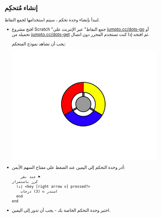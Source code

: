 ## إنشاء مُتحكِم

لنبدأ بإنشاء وحدة تحكم ، سيتم استخدامها لجمع النقاط.

+ افتح مشروع Scratch "جمع النقاط" عبر الإنترنت على <a href="http://jumpto.cc/dots-go" target="_blank">jumpto.cc/dots-go</a> أو تحميله من <a href="http://jumpto.cc/dots-get" target="_blank">jumpto.cc/dots-get</a> ثم افتحه إذا كنت تستخدم المحرر دون اتصال.
    
    يجب أن تشاهد نموذج المتحكم:
    
    ![لقطة الشاشة](images/dots-controller.png)

+ أدر وحدة التحكم إلى اليمين عند الضغط على مفتاح السهم الأيمن:
    
    ```blocks
        عند نقر ⚑
    كرر باستمرار 
      إذا <key [right arrow v] pressed?> 
        استدر ↻ (3) درجات
      end
    end
    ```

+ اختبر وحدة التحكم الخاصة بك - يجب أن تدور إلى اليمين.